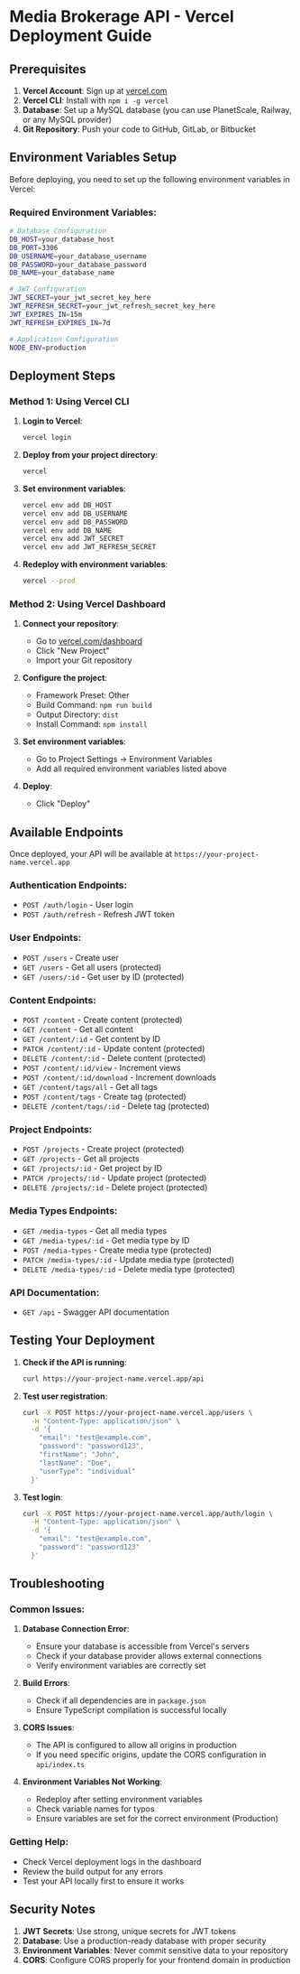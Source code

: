 # Media Brokerage API - Vercel Deployment Guide

## Prerequisites

1. **Vercel Account**: Sign up at [vercel.com](https://vercel.com)
2. **Vercel CLI**: Install with `npm i -g vercel`
3. **Database**: Set up a MySQL database (you can use PlanetScale, Railway, or any MySQL provider)
4. **Git Repository**: Push your code to GitHub, GitLab, or Bitbucket

## Environment Variables Setup

Before deploying, you need to set up the following environment variables in Vercel:

### Required Environment Variables:

```bash
# Database Configuration
DB_HOST=your_database_host
DB_PORT=3306
DB_USERNAME=your_database_username
DB_PASSWORD=your_database_password
DB_NAME=your_database_name

# JWT Configuration
JWT_SECRET=your_jwt_secret_key_here
JWT_REFRESH_SECRET=your_jwt_refresh_secret_key_here
JWT_EXPIRES_IN=15m
JWT_REFRESH_EXPIRES_IN=7d

# Application Configuration
NODE_ENV=production
```

## Deployment Steps

### Method 1: Using Vercel CLI

1. **Login to Vercel**:
   ```bash
   vercel login
   ```

2. **Deploy from your project directory**:
   ```bash
   vercel
   ```

3. **Set environment variables**:
   ```bash
   vercel env add DB_HOST
   vercel env add DB_USERNAME
   vercel env add DB_PASSWORD
   vercel env add DB_NAME
   vercel env add JWT_SECRET
   vercel env add JWT_REFRESH_SECRET
   ```

4. **Redeploy with environment variables**:
   ```bash
   vercel --prod
   ```

### Method 2: Using Vercel Dashboard

1. **Connect your repository**:
   - Go to [vercel.com/dashboard](https://vercel.com/dashboard)
   - Click "New Project"
   - Import your Git repository

2. **Configure the project**:
   - Framework Preset: Other
   - Build Command: `npm run build`
   - Output Directory: `dist`
   - Install Command: `npm install`

3. **Set environment variables**:
   - Go to Project Settings → Environment Variables
   - Add all required environment variables listed above

4. **Deploy**:
   - Click "Deploy"

## Available Endpoints

Once deployed, your API will be available at `https://your-project-name.vercel.app`

### Authentication Endpoints:
- `POST /auth/login` - User login
- `POST /auth/refresh` - Refresh JWT token

### User Endpoints:
- `POST /users` - Create user
- `GET /users` - Get all users (protected)
- `GET /users/:id` - Get user by ID (protected)

### Content Endpoints:
- `POST /content` - Create content (protected)
- `GET /content` - Get all content
- `GET /content/:id` - Get content by ID
- `PATCH /content/:id` - Update content (protected)
- `DELETE /content/:id` - Delete content (protected)
- `POST /content/:id/view` - Increment views
- `POST /content/:id/download` - Increment downloads
- `GET /content/tags/all` - Get all tags
- `POST /content/tags` - Create tag (protected)
- `DELETE /content/tags/:id` - Delete tag (protected)

### Project Endpoints:
- `POST /projects` - Create project (protected)
- `GET /projects` - Get all projects
- `GET /projects/:id` - Get project by ID
- `PATCH /projects/:id` - Update project (protected)
- `DELETE /projects/:id` - Delete project (protected)

### Media Types Endpoints:
- `GET /media-types` - Get all media types
- `GET /media-types/:id` - Get media type by ID
- `POST /media-types` - Create media type (protected)
- `PATCH /media-types/:id` - Update media type (protected)
- `DELETE /media-types/:id` - Delete media type (protected)

### API Documentation:
- `GET /api` - Swagger API documentation

## Testing Your Deployment

1. **Check if the API is running**:
   ```bash
   curl https://your-project-name.vercel.app/api
   ```

2. **Test user registration**:
   ```bash
   curl -X POST https://your-project-name.vercel.app/users \
     -H "Content-Type: application/json" \
     -d '{
       "email": "test@example.com",
       "password": "password123",
       "firstName": "John",
       "lastName": "Doe",
       "userType": "individual"
     }'
   ```

3. **Test login**:
   ```bash
   curl -X POST https://your-project-name.vercel.app/auth/login \
     -H "Content-Type: application/json" \
     -d '{
       "email": "test@example.com",
       "password": "password123"
     }'
   ```

## Troubleshooting

### Common Issues:

1. **Database Connection Error**:
   - Ensure your database is accessible from Vercel's servers
   - Check if your database provider allows external connections
   - Verify environment variables are correctly set

2. **Build Errors**:
   - Check if all dependencies are in `package.json`
   - Ensure TypeScript compilation is successful locally

3. **CORS Issues**:
   - The API is configured to allow all origins in production
   - If you need specific origins, update the CORS configuration in `api/index.ts`

4. **Environment Variables Not Working**:
   - Redeploy after setting environment variables
   - Check variable names for typos
   - Ensure variables are set for the correct environment (Production)

### Getting Help:

- Check Vercel deployment logs in the dashboard
- Review the build output for any errors
- Test your API locally first to ensure it works

## Security Notes

1. **JWT Secrets**: Use strong, unique secrets for JWT tokens
2. **Database**: Use a production-ready database with proper security
3. **Environment Variables**: Never commit sensitive data to your repository
4. **CORS**: Configure CORS properly for your frontend domain in production
